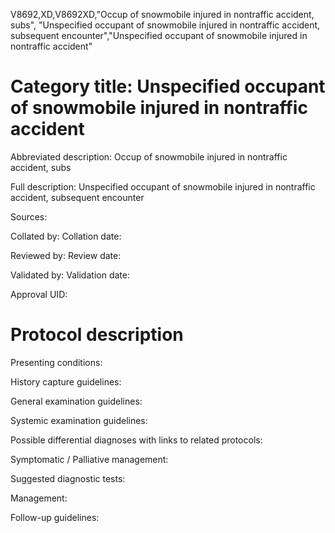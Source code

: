 V8692,XD,V8692XD,"Occup of snowmobile injured in nontraffic accident, subs", "Unspecified occupant of snowmobile injured in nontraffic accident, subsequent encounter","Unspecified occupant of snowmobile injured in nontraffic accident"
# Category title: Unspecified occupant of snowmobile injured in nontraffic accident

Abbreviated description: Occup of snowmobile injured in nontraffic accident, subs

Full description: Unspecified occupant of snowmobile injured in nontraffic accident, subsequent encounter

Sources:

Collated by:
Collation date:

Reviewed by:
Review date:

Validated by:
Validation date:

Approval UID:

# Protocol description

Presenting conditions:

History capture guidelines:

General examination guidelines:

Systemic examination guidelines:

Possible differential diagnoses with links to related protocols:

Symptomatic / Palliative management:

Suggested diagnostic tests:

Management:

Follow-up guidelines:
